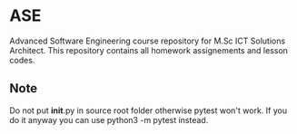 # ASE
Advanced Software Engineering course repository for M.Sc ICT Solutions Architect.
This repository contains all homework assignements and lesson codes.

## Note
Do not put __init__.py in source root folder otherwise pytest won't work.
If you do it anyway you can use python3 -m pytest instead.